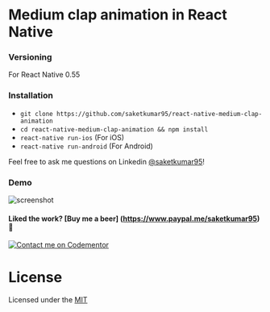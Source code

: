 # Medium clap animation in React Native

### Versioning

For React Native 0.55

### Installation

- `git clone https://github.com/saketkumar95/react-native-medium-clap-animation`
- `cd react-native-medium-clap-animation && npm install`
- `react-native run-ios` (For iOS)
- `react-native run-android` (For Android)


Feel free to ask me questions on Linkedin [@saketkumar95](https://www.linkedin.com/in/saketkumar95/)!

### Demo 

![screenshot](./screenshot.gif)

#### Liked the work? [Buy me a beer] (https://www.paypal.me/saketkumar95) 🍺

[![Contact me on Codementor](https://cdn.codementor.io/badges/contact_me_github.svg)](https://www.codementor.io/saketkumar95?utm_source=github&utm_medium=button&utm_term=saketkumar95&utm_campaign=github)


# License

Licensed under the [MIT](LICENSE)
